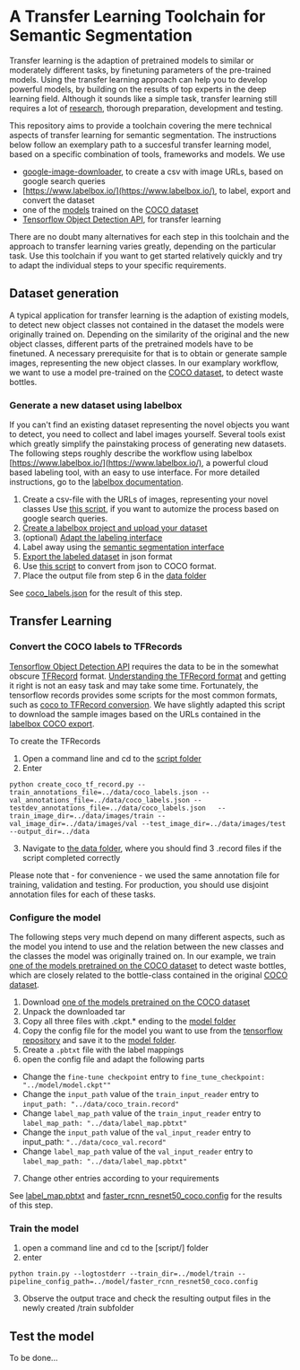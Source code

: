 # A Transfer Learning Toolchain for Semantic Segmentation

Transfer learning is the adaption of pretrained models to similar or moderately different tasks, by finetuning parameters of the pre-trained models. Using the transfer learning approach can help you to develop powerful models, by building on the results of top experts in the deep learning field. Although it sounds like a simple task, transfer learning still requires a lot of [research](https://machinelearningmastery.com/transfer-learning-for-deep-learning/), thorough preparation, development and testing. 

This repository aims to provide a toolchain covering the mere technical aspects of transfer learning for semantic segmentation. The instructions below follow an exemplary path to a succesful transfer learning model, based on a specific combination of tools, frameworks and models. We use

* [google-image-downloader](https://github.com/fera0013/google-images-download), to create a csv with image URLs, based on google search queries
* [https://www.labelbox.io/](https://www.labelbox.io/), to label, export and convert the dataset
* one of the [models](https://github.com/tensorflow/models/blob/master/research/object_detection/g3doc/detection_model_zoo.md#coco-trained-models-coco-models) trained on the [COCO dataset](http://cocodataset.org/#home)
* [Tensorflow Object Detection API](https://github.com/tensorflow/models/tree/master/research/object_detection), for transfer learning

There are no doubt many alternatives for each step in this toolchain and the approach to transfer learning varies greatly, depending on the particular task. Use this toolchain if you want to get started relatively quickly and try to adapt the individual steps to your specific requirements.

## Dataset generation

A typical application for transfer learning is the adaption of existing models, to detect new object classes not contained in the dataset the models were originally trained on. Depending on the similarity of the original and the new object classes, different parts of the pretrained models have to be finetuned. A necessary prerequisite for that is to obtain or generate sample images, representing the new object classes. In our examplary workflow, we want to use a model pre-trained on the [COCO dataset](http://cocodataset.org/#home), to detect waste bottles. 

### Generate a new dataset using labelbox 

If you can't find an existing dataset representing the novel objects you want to detect, you need to collect and label images yourself. Several tools exist which greatly simplify the painstaking process of generating new datasets. The following steps roughly describe the workflow using labelbox [https://www.labelbox.io/](https://www.labelbox.io/), a powerful cloud based labeling tool, with an easy to use interface. For  more detailed instructions, go to the [labelbox documentation](https://github.com/Labelbox/Labelbox).

1. Create a csv-file with the URLs of images, representing your novel classes
 Use [this script](https://github.com/fera0013/google-images-download), if you want to automize the process based on google search queries. 
2.  [Create a labelbox project and upload your dataset](https://github.com/Labelbox/Labelbox#quickstart)
3. (optional) [Adapt the labeling interface](https://github.com/Labelbox/Labelbox#creating-custom-labeling-interfaces) 
4. Label away using the [semantic segmentation interface](https://github.com/Labelbox/Labelbox#image-segmentation-interface) 
5. [Export the labeled dataset](https://github.com/Labelbox/Labelbox#exporting-labels) in json format
6. Use [this script](https://github.com/Labelbox/Labelbox/blob/master/scripts/README.md#labelbox-json-to-coco) to convert from json to COCO format.
7. Place the output file from step 6 in the [data folder](data/) 

See [coco_labels.json](https://github.com/fera0013/TransferLearningWithTensorflowAPI/blob/master/data/coco_labels.json) for the result of this step.

## Transfer Learning

### Convert the COCO labels to TFRecords 

[Tensorflow Object Detection API](https://github.com/tensorflow/models/tree/master/research/object_detection) requires the data to be in the somewhat obscure [TFRecord](https://www.tensorflow.org/programmers_guide/datasets) format. [Understanding the TFRecord format](https://planspace.org/20170323-tfrecords_for_humans/) and getting it right is not an easy task and may take some time. Fortunately, the tensorflow records provides some scripts for the most common formats, such as [coco to TFRecord conversion](https://github.com/tensorflow/models/blob/master/research/object_detection/dataset_tools/create_coco_tf_record.py). We have slightly adapted this script to download the sample images based on the URLs contained in the [labelbox COCO export](https://github.com/fera0013/TransferLearningWithTensorflowAPI/blob/master/data/coco_labels.json).

To create the TFRecords

1. Open a command line and cd to the [script folder](data/script)
2. Enter 
```
python create_coco_tf_record.py --train_annotations_file=../data/coco_labels.json --val_annotations_file=../data/coco_labels.json --testdev_annotations_file=../data/coco_labels.json   --train_image_dir=../data/images/train --val_image_dir=../data/images/val --test_image_dir=../data/images/test --output_dir=../data
```

3. Navigate to [the data folder](data/), where you should find 3 .record files if the script completed correctly

Please note that - for convenience - we used the same annotation file for training, validation and testing. For production, you should use disjoint annotation files for each of these tasks. 

### Configure the model 

The following steps very much depend on many different aspects, such as the model you intend to use and the relation between the new classes and the classes the model was originally trained on. In our example, we train [one of the models pretrained on the COCO dataset](https://github.com/tensorflow/models/blob/master/research/object_detection/g3doc/detection_model_zoo.md#coco-trained-models-coco-models) to detect waste bottles, which are closely related to the bottle-class contained in the original [COCO dataset](http://cocodataset.org/).

1. Download [one of the models pretrained on the COCO dataset](https://github.com/tensorflow/models/blob/master/research/object_detection/g3doc/detection_model_zoo.md#coco-trained-models-coco-models)
2. Unpack the downloaded tar
3. Copy all three files with .ckpt.* ending to the [model folder](model/)
3. Copy the config file for the model you want to use from the [tensorflow repository](https://github.com/tensorflow/models/tree/master/research/object_detection/samples/configs) and save it to the [model folder](model/).
4. Create a `.pbtxt` file with the label mappings 
5. open the config file and adapt the following parts 
* Change the `fine-tune checkpoint` entry to  `fine_tune_checkpoint: "../model/model.ckpt""`
* Change the `input_path` value of the `train_input_reader` entry to  `input_path: "../data/coco_train.record"`
* Change `label_map_path` value of the `train_input_reader` entry to `label_map_path: "../data/label_map.pbtxt"`
* Change the `input_path` value of the `val_input_reader` entry to  input_path: `"../data/coco_val.record"`
* Change `label_map_path` value of the `val_input_reader` entry to `label_map_path: "../data/label_map.pbtxt"`
7. Change other entries according to your requirements

See [label_map.pbtxt](data/label_map.pbtxt) and [faster_rcnn_resnet50_coco.config](model/faster_rcnn_resnet50_coco.config) for the results of this step. 

### Train the model 

1. open a command line and cd to the [script/] folder
2. enter 
```
python train.py --logtostderr --train_dir=../model/train --pipeline_config_path=../model/faster_rcnn_resnet50_coco.config
```
3. Observe the output trace and check the resulting output files in the newly created /train subfolder

## Test the model

To be done...
